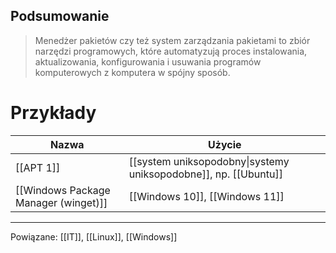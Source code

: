 ## Podsumowanie
>Menedżer pakietów czy też system zarządzania pakietami to zbiór narzędzi programowych, które automatyzują proces instalowania, aktualizowania, konfigurowania i usuwania programów komputerowych z komputera w spójny sposób.
# Przykłady
| Nazwa   | Użycie                                                          |
| ------- | --------------------------------------------------------------- |
| [[APT 1]] | [[system uniksopodobny\|systemy uniksopodobne]], np. [[Ubuntu]] |
| [[Windows Package Manager (winget)]] | [[Windows 10]], [[Windows 11]]                                                                 |

---
Powiązane: [[IT]], [[Linux]], [[Windows]]